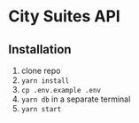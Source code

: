 # City Suites API

## Installation

1. clone repo
2. `yarn install`
3. `cp .env.example .env`
4. `yarn db` in a separate terminal
5. `yarn start`